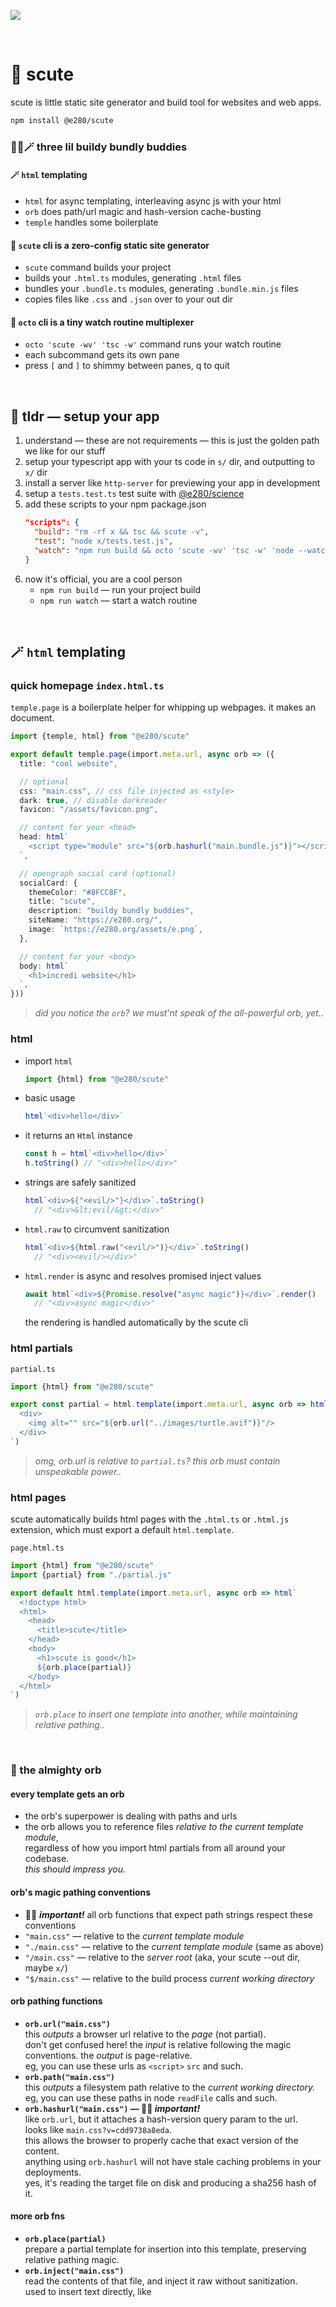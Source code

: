 
![](https://i.imgur.com/baTzJDX.jpeg)

<br/>

# 🐢 scute

scute is little static site generator and build tool for websites and web apps.

```sh
npm install @e280/scute
```

### 🐢🐙🪄 three lil buildy bundly buddies

#### 🪄 `html` templating
- `html` for async templating, interleaving async js with your html
- `orb` does path/url magic and hash-version cache-busting
- `temple` handles some boilerplate

#### 🐢 `scute` cli is a zero-config static site generator
- `scute` command builds your project
- builds your `.html.ts` modules, generating `.html` files
- bundles your `.bundle.ts` modules, generating `.bundle.min.js` files
- copies files like `.css` and `.json` over to your out dir

#### 🐙 `octo` cli is a tiny watch routine multiplexer
- `octo 'scute -wv' 'tsc -w'` command runs your watch routine
- each subcommand gets its own pane
- press `[` and `]` to shimmy between panes, q to quit

<br/>

## 🏃 tldr — setup your app
1. understand — these are not requirements — this is just the golden path we like for our stuff
1. setup your typescript app with your ts code in `s/` dir, and outputting to `x/` dir
1. install a server like `http-server` for previewing your app in development
1. setup a `tests.test.ts` test suite with [@e280/science](https://github.com/e280/science)
1. add these scripts to your npm package.json
    ```json
    "scripts": {
      "build": "rm -rf x && tsc && scute -v",
      "test": "node x/tests.test.js",
      "watch": "npm run build && octo 'scute -wv' 'tsc -w' 'node --watch x/tests.test.js' 'http-server x'"
    }
    ```
1. now it's official, you are a cool person
    - `npm run build` — run your project build
    - `npm run watch` — start a watch routine

<br/>

## 🪄 `html` templating

### quick homepage `index.html.ts`

`temple.page` is a boilerplate helper for whipping up webpages. it makes an <html> document.

```ts
import {temple, html} from "@e280/scute"

export default temple.page(import.meta.url, async orb => ({
  title: "cool website",

  // optional
  css: "main.css", // css file injected as <style>
  dark: true, // disable darkreader
  favicon: "/assets/favicon.png",

  // content for your <head>
  head: html`
    <script type="module" src="${orb.hashurl("main.bundle.js")}"></script>
  `,

  // opengraph social card (optional)
  socialCard: {
    themeColor: "#8FCC8F",
    title: "scute",
    description: "buildy bundly buddies",
    siteName: "https://e280.org/",
    image: `https://e280.org/assets/e.png`,
  },

  // content for your <body>
  body: html`
    <h1>incredi website</h1>
  `,
}))
```

> *did you notice the `orb`? we must'nt speak of the all-powerful orb, yet..*

### html
- import `html`
  ```ts
  import {html} from "@e280/scute"
  ```
- basic usage
  ```ts
  html`<div>hello</div>`
  ```
- it returns an `Html` instance
  ```ts
  const h = html`<div>hello</div>`
  h.toString() // "<div>hello</div>"
  ```
- strings are safely sanitized
  ```ts
  html`<div>${"<evil/>"}</div>`.toString()
    // "<div>&lt;evil/&gt;</div>"
  ```
- `html.raw` to circumvent sanitization
  ```ts
  html`<div>${html.raw("<evil/>")}</div>`.toString()
    // "<div><evil/></div>"
  ```
- `html.render` is async and resolves promised inject values
  ```ts
  await html`<div>${Promise.resolve("async magic")}</div>`.render()
    // "<div>async magic</div>"
  ```
  the rendering is handled automatically by the scute cli

### html partials

`partial.ts`
```ts
import {html} from "@e280/scute"

export const partial = html.template(import.meta.url, async orb => html`
  <div>
    <img alt="" src="${orb.url("../images/turtle.avif")}"/>
  </div>
`)
```

> *omg, orb.url is relative to `partial.ts`? this orb must contain unspeakable power..*

### html pages

scute automatically builds html pages with the `.html.ts` or `.html.js` extension, which must export a default `html.template`.

`page.html.ts`
```ts
import {html} from "@e280/scute"
import {partial} from "./partial.js"

export default html.template(import.meta.url, async orb => html`
  <!doctype html>
  <html>
    <head>
      <title>scute</title>
    </head>
    <body>
      <h1>scute is good</h1>
      ${orb.place(partial)}
    </body>
  </html>
`)
```

> *`orb.place` to insert one template into another, while maintaining relative pathing..*

<br/>

### 🔮 the almighty orb

#### every template gets an orb
- the orb's superpower is dealing with paths and urls
- the orb allows you to reference files *relative to the current template module*,  
  regardless of how you import html partials from all around your codebase.  
  *this should impress you.*  

#### orb's magic pathing conventions
- 🧙‍♂️ ***important!*** all orb functions that expect path strings respect these conventions
- `"main.css"` — relative to the *current template module*
- `"./main.css"` — relative to the *current template module* (same as above)
- `"/main.css"` — relative to the *server root* (aka, your scute --out dir, maybe `x/`)
- `"$/main.css"` — relative to the build process *current working directory*

#### orb pathing functions
- **`orb.url("main.css")`**  
  this *outputs* a browser url relative to the *page* (not partial).  
  don't get confused here! the *input* is relative following the magic conventions. the *output* is page-relative.  
  eg, you can use these urls as `<script>` `src` and such.  
- **`orb.path("main.css")`**  
  this *outputs* a filesystem path relative to the *current working directory.*  
  eg, you can use these paths in node `readFile` calls and such.  
- **`orb.hashurl("main.css")` — 🧙‍♂️ ***important!*****  
  like `orb.url`, but it attaches a hash-version query param to the url.  
  looks like `main.css?v=cdd9738a8eda`.  
  this allows the browser to properly cache that exact version of the content.  
  anything using `orb.hashurl` will not have stale caching problems in your deployments.  
  yes, it's reading the target file on disk and producing a sha256 hash of it.  

#### more orb fns
- **`orb.place(partial)`**  
  prepare a partial template for insertion into this template, preserving relative pathing magic.  
- **`orb.inject("main.css")`**  
  read the contents of that file, and inject it raw without sanitization.  
  used to insert text directly, like <style>, <script>, json, stuff like that.  
- **`orb.packageVersion()`**  
  returns the `version` string found in your `package.json`.  

#### orb.io file operations
- **`orb.io.read("main.css")`** — read a text file
- **`orb.io.write("main.css", "* {}")`** — write a text file
- **`orb.io.readJson("$/package.json")`** — read and parse a json file
- **`orb.io.writeJson("$/package.json", {})`** — write json to a file

<br/>

## 🐢 scute cli — zero-config static site generator

**`scute --help`**

```
🐢 scute {params}
  zero-config static site generator
  - copies files like .css
  - bundles .bundle.js files with esbuild
  - builds .html.js template files

  --watch, -w, flag boolean
    watch mode

  --in, default string-list s
    dirs to read from

  --out, default string x
    output dir

  --copy, default string-list **/*.css,**/*.json,**/*.txt
    what files should we copy verbatim?

  --bundle, default boolean yes
    should we bundle .bundle.js files?

  --html, default boolean yes
    should we build .html.js templates?

  --exclude, optional string-list
    what files should we ignore?

  --verbose, -v, flag boolean
    should we log a bunch of crap?
```

> [!TIP]  
> the default follows our convention of using s/ and x/ instead of src/ and dist/,  
> but if you wanna be a normie, do this:  
> ```sh
> scute --in="src" --out="dist"
> ```

<br/>

## 🐙 octo cli — tiny watch routine multiplexer

**`octo --help`**

```
🐙 octo ...commands
  tiny terminal multiplexer for watch routines

  ...commands,
    each command gets its own pane that you can flip between.

    for example,
      $ octo "scute -wv" "tsc -w"

    this will give you two panes,
      - press 1 to see the scute output
      - press 2 to see the tsc output
      - press [ or h or j to shimmy left
      - press ] or l or k to shimmy right
      - press backspace to clear the pane
      - press q or ctrl+c to quit

    local npm bin is available,
      $ scute -wv      # GOOD this works
      $ npx scute -wv  # BAD npx is unnecessary
```

here's a typical 4-pane watch routine with octo
```sh
octo \
  "scute --verbose --watch" \
  "tsc -w" \
  "node --watch x/tests.test.ts" \
  "http-server x"
```

